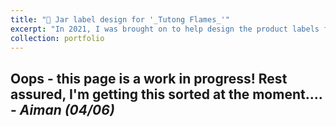 ```yaml
---
title: "🫙 Jar label design for '_Tutong Flames_'"
excerpt: "In 2021, I was brought on to help design the product labels for _Tutong Flames_, a chilli paste start-up that was later selected to compete in Brunei’s Tutong District 1K1P (One Village One Product) program. [Read more here](/portfolio/portfolio_branding_tutong_flames). <br/><br/><img src='../images/portfolio_tutong_flames.png'>"
collection: portfolio
---
```


Oops - this page is a work in progress! Rest assured, I'm getting this sorted at the moment.... - _Aiman (04/06)_
------